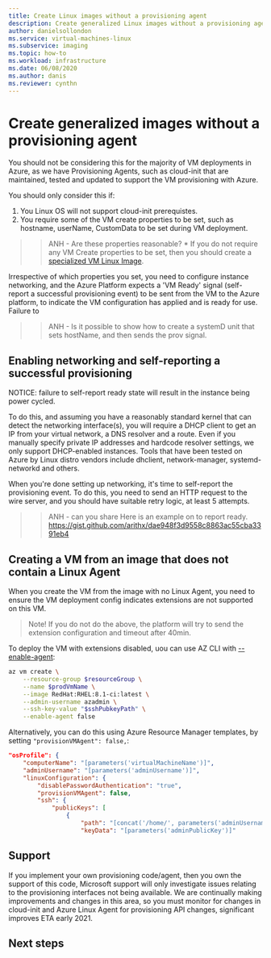 ```yaml
---
title: Create Linux images without a provisioning agent 
description: Create generalized Linux images without a provisioning agent in Azure.
author: danielsollondon
ms.service: virtual-machines-linux
ms.subservice: imaging
ms.topic: how-to
ms.workload: infrastructure
ms.date: 06/08/2020
ms.author: danis
ms.reviewer: cynthn
---
```



# Create generalized images without a provisioning agent

You should not be considering this for the majority of VM deployments in Azure, as we have Provisioning Agents, such as cloud-init that are maintained, tested and updated to support the VM provisioning with Azure.

You should only consider this if:
1. You Linux OS will not support cloud-init prerequistes.
2. You require some of the VM create properties to be set, such as hostname, userName, CustomData to be set during VM deployment.
>> ANH - Are these properties reasonable?
    * If you do not require any VM Create properties to be set, then you should create a [specialized VM Linux Image](<tbd>).

Irrespective of which properties you set, you need to configure instance networking, and the Azure Platform expects a 'VM Ready' signal (self-report a successful provisioning event) to be sent from the VM to the Azure platform, to indicate the VM configuration has applied and is ready for use. Failure to 

>> ANH - Is it possible to show how to create a systemD unit that sets hostName, and then sends the prov signal.


## Enabling networking and self-reporting a successful provisioning
NOTICE: failure to self-report ready state will result in the instance being power cycled.
 
To do this, and assuming you have a reasonably standard kernel that can detect the networking interface(s), you will require a DHCP client to get an IP from your virtual network, a DNS resolver and a route. Even if you manually specify private IP addresses and hardcode resolver settings, we only support DHCP-enabled instances. Tools that have been tested on Azure by Linux distro vendors include dhclient, network-manager, systemd-networkd and others.
 
When you're done setting up networking, it's time to self-report the provisioning event. To do this, you need to send an HTTP request to the wire server, and you should have suitable retry logic, at least 5 attempts.


>> ANH - can you share 
Here is an example on to report ready.
            https://gist.github.com/arithx/dae948f3d9558c8863ac55cba3391eb4
 

## Creating a VM from an image that does not contain a Linux Agent
When you create the VM from the image with no Linux Agent, you need to ensure the VM deployment config indicates extensions are not supported on this VM.

>Note! If you do not do the above, the platform will try to send the extension configuration and timeout after 40min.

To deploy the VM with extensions disabled, uou can use AZ CLI with [--enable-agent](https://docs.microsoft.com/en-us/cli/azure/vm?view=azure-cli-latest#az-vm-create):
```bash
az vm create \
    --resource-group $resourceGroup \
    --name $prodVmName \
    --image RedHat:RHEL:8.1-ci:latest \
    --admin-username azadmin \
    --ssh-key-value "$sshPubkeyPath" \
    --enable-agent false
```

Alternatively, you can do this using Azure Resource Manager templates, by setting `"provisionVMAgent": false,`:
```json
"osProfile": {
    "computerName": "[parameters('virtualMachineName')]",
    "adminUsername": "[parameters('adminUsername')]",
    "linuxConfiguration": {
        "disablePasswordAuthentication": "true",
        "provisionVMAgent": false,
        "ssh": {
            "publicKeys": [
                {
                    "path": "[concat('/home/', parameters('adminUsername'), '/.ssh/authorized_keys')]",
                    "keyData": "[parameters('adminPublicKey')]"
```



## Support
If you implement your own provisioning code/agent, then you own the support of this code, Microsoft support will only investigate issues relating to the provisioning interfaces not being available. We are continually making improvements and changes in this area, so you must monitor for changes in cloud-init and Azure Linux Agent for provisioning API changes, significant improves ETA early 2021.
 
## Next steps


